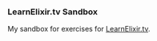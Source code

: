 ### LearnElixir.tv Sandbox

My sandbox for exercises for [LearnElixir.tv](https://www.learnelixir.tv/).
